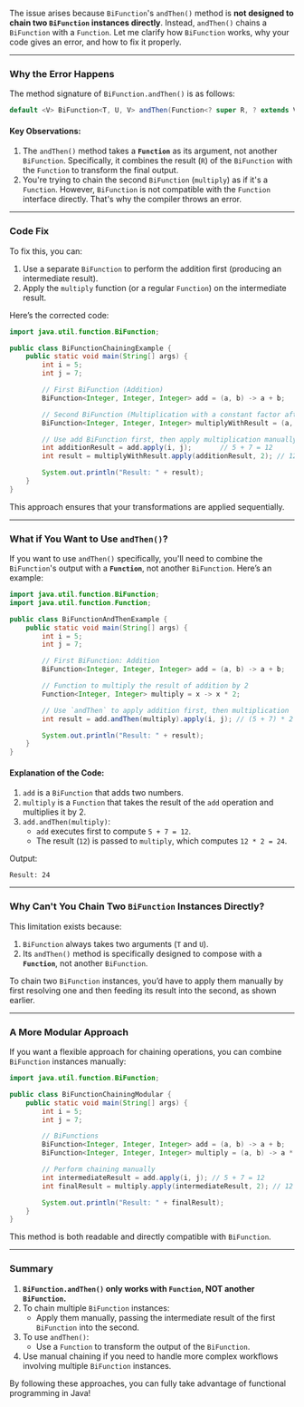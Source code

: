 The issue arises because `BiFunction`'s `andThen()` method is **not designed to chain two `BiFunction` instances directly**. Instead, `andThen()` chains a `BiFunction` with a `Function`. Let me clarify how `BiFunction` works, why your code gives an error, and how to fix it properly.

---

### **Why the Error Happens**
The method signature of `BiFunction.andThen()` is as follows:
```java
default <V> BiFunction<T, U, V> andThen(Function<? super R, ? extends V> after)
```

#### Key Observations:
1. The `andThen()` method takes a **`Function`** as its argument, not another `BiFunction`. Specifically, it combines the result (`R`) of the `BiFunction` with the `Function` to transform the final output.
2. You're trying to chain the second `BiFunction` (`multiply`) as if it's a `Function`. However, `BiFunction` is not compatible with the `Function` interface directly. That's why the compiler throws an error.

---

### **Code Fix**
To fix this, you can:
1. Use a separate `BiFunction` to perform the addition first (producing an intermediate result).
2. Apply the `multiply` function (or a regular `Function`) on the intermediate result.

Here’s the corrected code:

```java
import java.util.function.BiFunction;

public class BiFunctionChainingExample {
    public static void main(String[] args) {
        int i = 5;
        int j = 7;

        // First BiFunction (Addition)
        BiFunction<Integer, Integer, Integer> add = (a, b) -> a + b;

        // Second BiFunction (Multiplication with a constant factor after addition)
        BiFunction<Integer, Integer, Integer> multiplyWithResult = (a, b) -> a * b;

        // Use add BiFunction first, then apply multiplication manually
        int additionResult = add.apply(i, j);       // 5 + 7 = 12
        int result = multiplyWithResult.apply(additionResult, 2); // 12 * 2 = 24

        System.out.println("Result: " + result);
    }
}
```

This approach ensures that your transformations are applied sequentially.

---

### **What if You Want to Use `andThen()`?**
If you want to use `andThen()` specifically, you'll need to combine the `BiFunction`'s output with a **`Function`**, not another `BiFunction`. Here’s an example:

```java
import java.util.function.BiFunction;
import java.util.function.Function;

public class BiFunctionAndThenExample {
    public static void main(String[] args) {
        int i = 5;
        int j = 7;

        // First BiFunction: Addition
        BiFunction<Integer, Integer, Integer> add = (a, b) -> a + b;

        // Function to multiply the result of addition by 2
        Function<Integer, Integer> multiply = x -> x * 2;

        // Use `andThen` to apply addition first, then multiplication
        int result = add.andThen(multiply).apply(i, j); // (5 + 7) * 2 = 24

        System.out.println("Result: " + result);
    }
}
```

#### **Explanation of the Code:**
1. `add` is a `BiFunction` that adds two numbers.
2. `multiply` is a `Function` that takes the result of the `add` operation and multiplies it by 2.
3. `add.andThen(multiply)`:
    - `add` executes first to compute `5 + 7 = 12`.
    - The result (`12`) is passed to `multiply`, which computes `12 * 2 = 24`.

Output:
```
Result: 24
```

---

### **Why Can't You Chain Two `BiFunction` Instances Directly?**
This limitation exists because:
1. `BiFunction` always takes two arguments (`T` and `U`).
2. Its `andThen()` method is specifically designed to compose with a **`Function`**, not another `BiFunction`.

To chain two `BiFunction` instances, you’d have to apply them manually by first resolving one and then feeding its result into the second, as shown earlier.

---

### **A More Modular Approach**
If you want a flexible approach for chaining operations, you can combine `BiFunction` instances manually:

```java
import java.util.function.BiFunction;

public class BiFunctionChainingModular {
    public static void main(String[] args) {
        int i = 5;
        int j = 7;

        // BiFunctions
        BiFunction<Integer, Integer, Integer> add = (a, b) -> a + b;
        BiFunction<Integer, Integer, Integer> multiply = (a, b) -> a * b;

        // Perform chaining manually
        int intermediateResult = add.apply(i, j); // 5 + 7 = 12
        int finalResult = multiply.apply(intermediateResult, 2); // 12 * 2 = 24

        System.out.println("Result: " + finalResult);
    }
}
```

This method is both readable and directly compatible with `BiFunction`.

---

### **Summary**
1. **`BiFunction.andThen()` only works with `Function`, NOT another `BiFunction`.**
2. To chain multiple `BiFunction` instances:
    - Apply them manually, passing the intermediate result of the first `BiFunction` into the second.
3. To use `andThen()`:
    - Use a `Function` to transform the output of the `BiFunction`.
4. Use manual chaining if you need to handle more complex workflows involving multiple `BiFunction` instances.

By following these approaches, you can fully take advantage of functional programming in Java!